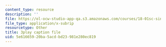 ```yaml
---
content_type: resource
description: ''
file: https://ol-ocw-studio-app-qa.s3.amazonaws.com/courses/18-01sc-single-variable-calculus-fall-2010/5e61665920ba5acdbd23981e280ec819_R9a_NHXrBcg.vtt
file_type: application/x-subrip
resourcetype: Other
title: 3play caption file
uid: 5e616659-20ba-5acd-bd23-981e280ec819
---
```

